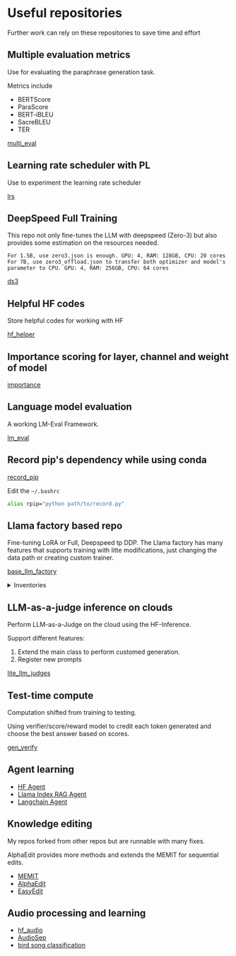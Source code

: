# Useful repositories

Further work can rely on these repositories to save time and effort

## Multiple evaluation metrics

Use for evaluating the paraphrase generation task.

Metrics include
- BERTScore
- ParaScore
- BERT-iBLEU
- SacreBLEU
- TER

[multi_eval](https://github.com/TokisakiKurumi2001/multi_eval)

## Learning rate scheduler with PL

Use to experiment the learning rate scheduler

[lrs](https://github.com/TokisakiKurumi2001/LRS)

## DeepSpeed Full Training

This repo not only fine-tunes the LLM with deepspeed (Zero-3) but also provides some estimation on the resources needed.

```text
For 1.5B, use zero3.json is enough. GPU: 4, RAM: 128GB, CPU: 20 cores
For 7B, use zero3_offload.json to transfer both optimizer and model's parameter to CPU. GPU: 4, RAM: 256GB, CPU: 64 cores
```

[ds3](https://github.com/TokisakiKurumi2001/ds3)

## Helpful HF codes

Store helpful codes for working with HF

[hf_helper](https://github.com/TokisakiKurumi2001/hf_helper)

## Importance scoring for layer, channel and weight of model

[importance](https://github.com/TokisakiKurumi2001/importance)

## Language model evaluation

A working LM-Eval Framework.

[lm_eval](https://github.com/TokisakiKurumi2001/lm_eval)

## Record pip's dependency while using conda

[record_pip](https://github.com/TokisakiKurumi2001/record_pip)

Edit the `~/.bashrc`
```bash
alias rpip="python path/to/record.py"
```

## Llama factory based repo

Fine-tuning LoRA or Full, Deepspeed tp DDP. The Llama factory has many features that supports training with litte modifications, just changing the data path or creating custom trainer.

[base_llm_factory](https://github.com/TokisakiKurumi2001/base-llm-factory)

<details>
  <summary>Inventories</summary>
  
  - [OREO](https://github.com/TokisakiKurumi2001/oreo_llm_factory)
  - [GKD & GRPO](https://github.com/TokisakiKurumi2001/grpo_llm_factory)
  - [MeZO](https://github.com/TokisakiKurumi2001/mezo_llm_factory)
  - [Tool call FT](https://github.com/TokisakiKurumi2001/tool_llm_factory)
  - [Likra](https://github.com/TokisakiKurumi2001/likra_factory)

</details>

## LLM-as-a-judge inference on clouds

Perform LLM-as-a-Judge on the cloud using the HF-Inference.

Support different features:
1. Extend the main class to perform customed generation.
2. Register new prompts

[lite_llm_judges](https://github.com/TokisakiKurumi2001/judges)

## Test-time compute

Computation shifted from training to testing.

Using verifier/score/reward model to credit each token generated and choose the best answer based on scores.

[gen_verify](https://github.com/TokisakiKurumi2001/gen_verify)

## Agent learning

- [HF Agent](https://github.com/TokisakiKurumi2001/AgentHF)
- [Llama Index RAG Agent](https://github.com/TokisakiKurumi2001/Llama-Agent-RAG)
- [Langchain Agent](https://github.com/TokisakiKurumi2001/LangchainAgent)

## Knowledge editing

My repos forked from other repos but are runnable with many fixes.

AlphaEdit provides more methods and extends the MEMIT for sequential edits.

- [MEMIT](https://github.com/TokisakiKurumi2001/memit_code)
- [AlphaEdit](https://github.com/TokisakiKurumi2001/alphaedit_code)
- [EasyEdit](https://github.com/TokisakiKurumi2001/EasyEdit)

## Audio processing and learning

- [hf_audio](https://github.com/TokisakiKurumi2001/audio_study)
- [AudioSep](https://github.com/TokisakiKurumi2001/AudioSep)
- [bird song classification](https://github.com/TokisakiKurumi2001/bird_song_class)
